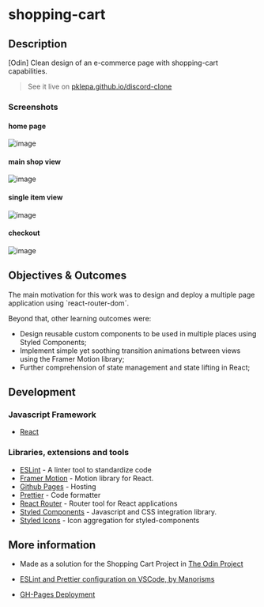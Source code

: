 # shopping-cart

## Description

[Odin] Clean design of an e-commerce page with shopping-cart capabilities.

> See it live on [pklepa.github.io/discord-clone](https://pklepa.github.io/discord-clone/)

### Screenshots

#### home page
![image](https://user-images.githubusercontent.com/22618438/101240380-e8244080-36e6-11eb-87b9-3ca04851c74e.png)

#### main shop view
![image](https://user-images.githubusercontent.com/22618438/101240384-f4a89900-36e6-11eb-8553-d938af5e72b3.png)

#### single item view
![image](https://user-images.githubusercontent.com/22618438/101240353-c1660a00-36e6-11eb-9505-be2e7b7c7534.png)

#### checkout
![image](https://user-images.githubusercontent.com/22618438/101240363-cdea6280-36e6-11eb-863c-18e367afd48d.png)

## Objectives & Outcomes

The main motivation for this work was to design and deploy a multiple page application using `react-router-dom´.

Beyond that, other learning outcomes were:

- Design reusable custom components to be used in multiple places using Styled Components;
- Implement simple yet soothing transition animations between views using the Framer Motion library;
- Further comprehension of state management and state lifting in React;

## Development

### Javascript Framework

- [React](https://github.com/facebook/create-react-app)

### Libraries, extensions and tools

<!-- - [Firebase](https://firebase.google.com/) - Cloud services (database, authentication) -->
- [ESLint](https://eslint.org/) - A linter tool to standardize code
- [Framer Motion](https://www.framer.com/motion/) - Motion library for React.
- [Github Pages](https://pages.github.com/) - Hosting
- [Prettier](https://prettier.io/) - Code formatter
- [React Router](https://reactrouter.com/web/guides/quick-start) - Router tool for React applications
- [Styled Components](https://styled-components.com/) - Javascript and CSS integration library.
- [Styled Icons](https://styled-icons.js.org/) - Icon aggregation for styled-components

## More information

- Made as a solution for the Shopping Cart Project in [The Odin Project](https://theodinproject.com/courses/javascript/lessons/shopping-chart)

- [ESLint and Prettier configuration on VSCode, by Manorisms](https://www.youtube.com/watch?v=bfyI9yl3qfE)

- [GH-Pages Deployment](https://dev.to/yuribenjamin/how-to-deploy-react-app-in-github-pages-2a1f)
